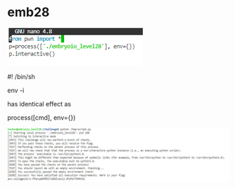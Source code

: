 # emb28

![](<../../.gitbook/assets/image (227) (1).png>)

\#! /bin/sh&#x20;

env -i

has identical effect as

process(\[cmd], env={})

![](<../../.gitbook/assets/image (74).png>)
